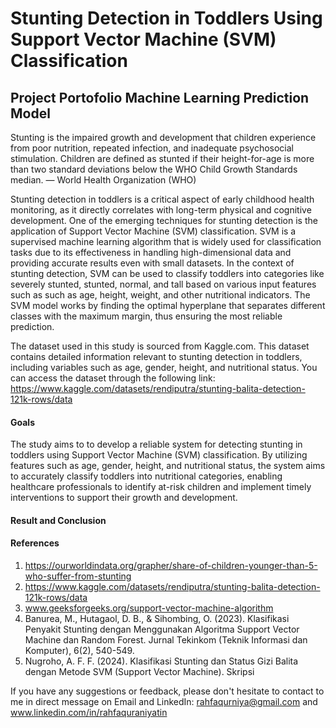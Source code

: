 # Stunting Detection in Toddlers Using Support Vector Machine (SVM) Classification
## Project Portofolio Machine Learning Prediction Model

Stunting is the impaired growth and development that children experience from poor nutrition, repeated infection, and inadequate psychosocial stimulation. Children are defined as stunted if their height-for-age is more than two standard deviations below the WHO Child Growth Standards median.
— World Health Organization (WHO)

Stunting detection in toddlers is a critical aspect of early childhood health monitoring, as it directly correlates with long-term physical and cognitive development. One of the emerging techniques for stunting detection is the application of Support Vector Machine (SVM) classification. SVM is a supervised machine learning algorithm that is widely used for classification tasks due to its effectiveness in handling high-dimensional data and providing accurate results even with small datasets. In the context of stunting detection, SVM can be used to classify toddlers into categories like severely stunted, stunted, normal, and tall based on various input features such as such as age, height, weight, and other nutritional indicators.  The SVM model works by finding the optimal hyperplane that separates different classes with the maximum margin, thus ensuring the most reliable prediction. 

The dataset used in this study is sourced from Kaggle.com. This dataset contains detailed information relevant to stunting detection in toddlers, including variables such as age, gender, height, and nutritional status. You can access the dataset through the following link: https://www.kaggle.com/datasets/rendiputra/stunting-balita-detection-121k-rows/data 

#### Goals
The study aims to to develop a reliable system for detecting stunting in toddlers using Support Vector Machine (SVM) classification. By utilizing features such as age, gender, height, and nutritional status, the system aims to accurately classify toddlers into nutritional categories, enabling healthcare professionals to identify at-risk children and implement timely interventions to support their growth and development.

#### Result and Conclusion

#### References
1. https://ourworldindata.org/grapher/share-of-children-younger-than-5-who-suffer-from-stunting
2. https://www.kaggle.com/datasets/rendiputra/stunting-balita-detection-121k-rows/data
3. www.geeksforgeeks.org/support-vector-machine-algorithm
4. Banurea, M., Hutagaol, D. B., & Sihombing, O. (2023). Klasifikasi Penyakit Stunting dengan Menggunakan Algoritma Support Vector Machine dan Random Forest. Jurnal Tekinkom (Teknik Informasi dan Komputer), 6(2), 540-549.
5. Nugroho, A. F. F. (2024). Klasifikasi Stunting dan Status Gizi Balita dengan Metode SVM (Support Vector Machine). Skripsi


If you have any suggestions or feedback, please don't hesitate to contact to me in direct message on Email and LinkedIn:
rahfaqurniya@gmail.com and www.linkedin.com/in/rahfaquraniyatin
